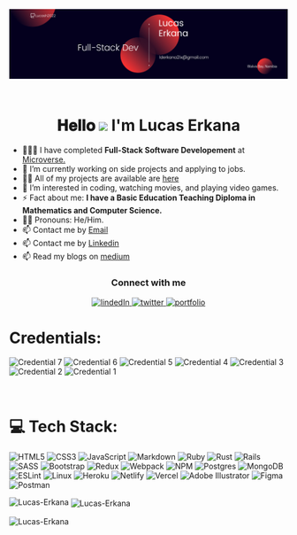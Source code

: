 <div >
  <img align="center" src="./lucasME.png" alt="Software Developer">
  
</div>



<br>
<h1 align='center' style = 'margin-top:50px'>𝐇𝐞𝐥𝐥𝐨 <img src="https://raw.githubusercontent.com/iampavangandhi/iampavangandhi/master/gifs/Hi.gif" width="30px"> I'm Lucas Erkana</h1>


- 👨🏻‍💻 I have completed **Full-Stack Software Developement** at [Microverse.](https://www.microverse.org/?grsf=prantosh-ck1wny)
- 🌱 I’m currently working on side projects and applying to jobs.
- 👨‍💻 All of my projects are available are [here](https://github.com/Lucas-Erkana?tab=repositories)
- 👀 I’m interested in coding, watching movies, and playing video games.
- ⚡ Fact about me: **I have a Basic Education Teaching Diploma in Mathematics and Computer Science.**
- 🧔🏻 Pronouns: He/Him.
- 📫 Contact me by [Email](lederkana21x@gmail.com)
- 📫 Contact me by [Linkedin](https://www.linkedin.com/in/lucas-erkana/)
- 📫 Read my blogs on [medium](https://medium.com/@lderkana21x)


  
<h3 align="center">Connect with me</h3>

<div align="center" style="margin-top:10px">
  <div>
    <a  href="https://www.linkedin.com/in/lucas-erkana/" target="_blank">
      <img src="https://img.shields.io/badge/Linked%20In-0A66C2.svg?style=for-the-badge&logo=linkedin&logoColor=white" alt="lindedIn"/>
    </a>
    <a href="https://twitter.com/Lucas_David_22" target="_blank">
      <img src="https://img.shields.io/badge/Twitter-1DA1F2.svg?style=for-the-badge&logo=twitter&logoColor=white" alt="twitter"/>
    </a>
    <a href="https://lucas-erkana-portfolio.vercel.app/" target="_blank">
  <img src="https://img.shields.io/badge/Portfolio-0A66C2.svg?style=for-the-badge&logoColor=white" alt="portfolio"/>
</a>
  </div>
  </div>

# Credentials:
<p align="left">
    <img src="https://api.accredible.com/v1/frontend/credential_website_embed_image/badge/75355995" alt="Credential 7" width="150"/>
     <img src="https://api.accredible.com/v1/frontend/credential_website_embed_image/badge/74008916" alt="Credential 6" width="150"/>
  <img src="https://api.accredible.com/v1/frontend/credential_website_embed_image/badge/72809591" alt="Credential 5" width="150"/>
  <img src="https://api.accredible.com/v1/frontend/credential_website_embed_image/badge/70557231" alt="Credential 4" width="150"/>
      <img src="https://api.accredible.com/v1/frontend/credential_website_embed_image/badge/67898482" alt="Credential 3" width="150"/>
  <img src="https://api.accredible.com/v1/frontend/credential_website_embed_image/badge/65926210" alt="Credential 2" width="150"/>
    <img src="https://api.accredible.com/v1/frontend/credential_website_embed_image/badge/59015476" alt="Credential 1" width="150"/>
</p>
<br/>

# 💻 Tech Stack:
![HTML5](https://img.shields.io/badge/html5-%23E34F26.svg?style=for-the-badge&logo=html5&logoColor=white) ![CSS3](https://img.shields.io/badge/css3-%231572B6.svg?style=for-the-badge&logo=css3&logoColor=white) ![JavaScript](https://img.shields.io/badge/javascript-%23323330.svg?style=for-the-badge&logo=javascript&logoColor=%23F7DF1E) ![Markdown](https://img.shields.io/badge/markdown-%23000000.svg?style=for-the-badge&logo=markdown&logoColor=white) ![Ruby](https://img.shields.io/badge/ruby-%23CC342D.svg?style=for-the-badge&logo=ruby&logoColor=white) ![Rust](https://img.shields.io/badge/rust-%23000000.svg?style=for-the-badge&logo=rust&logoColor=white) ![Rails](https://img.shields.io/badge/rails-%23CC0000.svg?style=for-the-badge&logo=ruby-on-rails&logoColor=white) ![SASS](https://img.shields.io/badge/SASS-hotpink.svg?style=for-the-badge&logo=SASS&logoColor=white) ![Bootstrap](https://img.shields.io/badge/bootstrap-%23563D7C.svg?style=for-the-badge&logo=bootstrap&logoColor=white) ![Redux](https://img.shields.io/badge/redux-%23593d88.svg?style=for-the-badge&logo=redux&logoColor=white) ![Webpack](https://img.shields.io/badge/webpack-%238DD6F9.svg?style=for-the-badge&logo=webpack&logoColor=black) ![NPM](https://img.shields.io/badge/NPM-%23000000.svg?style=for-the-badge&logo=npm&logoColor=white) ![Postgres](https://img.shields.io/badge/postgres-%23316192.svg?style=for-the-badge&logo=postgresql&logoColor=white) ![MongoDB](https://img.shields.io/badge/MongoDB-%234ea94b.svg?style=for-the-badge&logo=mongodb&logoColor=white) ![ESLint](https://img.shields.io/badge/ESLint-4B3263?style=for-the-badge&logo=eslint&logoColor=white) ![Linux](https://img.shields.io/badge/Linux-FCC624?style=for-the-badge&logo=linux&logoColor=black) ![Heroku](https://img.shields.io/badge/heroku-%23430098.svg?style=for-the-badge&logo=heroku&logoColor=white) ![Netlify](https://img.shields.io/badge/netlify-%23000000.svg?style=for-the-badge&logo=netlify&logoColor=#00C7B7) ![Vercel](https://img.shields.io/badge/vercel-%23000000.svg?style=for-the-badge&logo=vercel&logoColor=white) ![Adobe Illustrator](https://img.shields.io/badge/adobeillustrator-%23FF9A00.svg?style=for-the-badge&logo=adobeillustrator&logoColor=white) ![Figma](https://img.shields.io/badge/figma-%23F24E1E.svg?style=for-the-badge&logo=figma&logoColor=white) ![Postman](https://img.shields.io/badge/Postman-FF6C37?style=for-the-badge&logo=postman&logoColor=white)





<p><img align="left" src="https://github-readme-stats.vercel.app/api/top-langs?username=Lucas-Erkana&show_icons=true&locale=en&layout=compact" alt="Lucas-Erkana" /></p>

<p>&nbsp;<img align="center" src="https://github-readme-stats.vercel.app/api?username=Lucas-Erkana&show_icons=true&locale=en" alt="Lucas-Erkana" /></p>

<p><img align="center" src="https://github-readme-streak-stats.herokuapp.com/?user=Lucas-Erkana&" alt="Lucas-Erkana" /></p>

